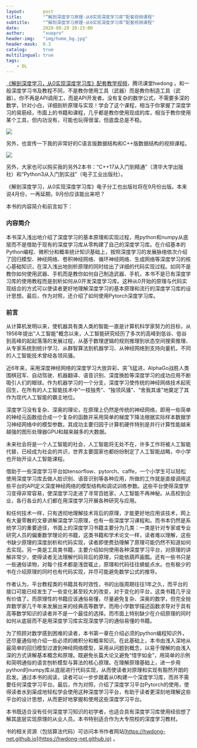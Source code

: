 ```yaml
---
layout:       post
title:        "”解剖深度学习原理-从0实现深度学习库“配套视频课程"
subtitle:     "”解剖深度学习原理-从0实现深度学习库“配套视频课程"
date:         2020-08-29 20:23:00
author:       "xuepro"
header-img:   "img/home_bg.jpg"
header-mask:  0.3
catalog:      true
multilingual: true
tags:
    - DL
---
```


[《解剖深度学习，从0实现深度学习库》配套教学视频](https://ke.qq.com/course/2900371?tuin=ac5537fd)，腾讯课堂hwdong 。和一般深度学习书及教程不同，不是教你使用工具（武器）而是教你制造工具（武器）。你不再是API调用工，而是API开发者。没有复杂的数学公式，不需要多深的数学，针对小白，详细剖析原理与实现！学会了这个课程，相当于你掌握了深度学习的易筋经，市面上的书籍和课程，几乎都是教你使用现成的库，相当于教你使用某个工具，但内功没有，可能也玩得很溜，但底盘总是不稳。
 
 ![](https://hwdong.net/imgs/ke.png)

另外，也宣传一下我的非常好的C语言版数据结构和C++版数据结构的视频课程。 

![](https://hwdong.net/imgs/DL_ke.png)

另外，大家也可以购买我的另外2本书：“C++17从入门到精通”（清华大学出版社）和“Python3从入门到实战”（电子工业出版社）。

《解剖深度学习，从0实现深度学习库》电子分工也出版社将在9月份出版。本来说4月份，一再延期，9月份应该能出来吧？

本书的内容简介和前言如下：


### 内容简介

本书深入浅出地介绍了深度学习的基本原理和实现过程，用python和numpy从底层而不是借助于现有的深度学习库从零构建了自己的深度学习库。在介绍基本的Python编程、微积分和概率统计知识基础上，按照深度学习的发展脉络依次介绍了回归模型、神经网络、卷积神经网络、循环神经网络、生成网络等深度学习的核心基础知识，在深入浅出地剖析原理的同时给出了详细的代码实现过程。如同不是教你如何使用武器、手机而是教你如何自己制造武器、手机，本书不是已有深度学习库的使用教程而是剖析如何从0开发深度学习库。这种从0开始的原理与代码实现结合的方式可以使读者更好地理解深度学习的基本原理和流行的深度学习库的设计思想。最后，作为对照，还介绍了如何使用Pytorch深度学习库。

### 前言

从计算机发明以来，使机器具有类人类的智能一直是计算机科学家努力的目标，从1956年提出"人工智能"概念以来，人工智能研究经历了多次的高峰到低谷、低谷到高峰的起起落落的发展过程，从基于数理逻辑的规则推理到状态空间搜索推理、从专家系统到统计学习、从群智算法到机器学习、从神经网络到支持向量机，不同的人工智能技术曾经各领风骚。

近6年来，采用深度神经网络的深度学习大放异彩、突飞猛进，AlphaGo战胜人类围棋冠军、自动驾驶、机器翻译、语音识别、深度换脸等深度学习的成功应用不断吸引人们的眼球。作为机器学习的一个分支，深度学习使传统的神经网络技术起死回生，在所有的人工智能技术中“一枝独秀”、“独领风骚”、“舍我其谁”地奠定了其作为现代人工智能的霸主地位。

深度学习没有复杂、深奥的理论，在原理上仍然是传统的神经网络，即用一些简单的神经元函数组合成一个复杂的函数并采用简单的梯度下降法根据实际样本数据学习神经网络中的模型参数。其成功主要归因于计算机硬件特别是并行计算性能越来越强的图形处理器GPU和越来越多的大数据。

未来社会将是一个人工智能的社会，人工智能将无处不在，许多工作将被人工智能代替，已经成为社会的共识，世界主要国家也都纷纷制定了人工智能战略，中小学也开始开设人工智能课程。

借助于一些深度学习平台如tensorflow、pytorch、caffe，一个小学生可以轻松使用深度学习库去做人脸识别、语音识别等各种应用，所做的工作就是直接调用这些平台的API定义深度神经网络的模型结构和调试训练参数。这些平台使得深度学习变得非常容易，使深度学习走进了寻常百姓家，人工智能不再神秘。从高校到企业，各行各业的人们都在用深度学习开展各种研究与应用。

和任何技术一样，只有透彻地理解技术背后的原理，才能更好地应用该技术，网上有大量零散的文章讲解深度学习原理，也有一些深度学习课程和。而书本仍然是系统学习的重要途径，书面上的深度学习书籍主要分为几类：一类是针对专家或专业研究人员的偏重数学理论的书籍，这类书籍和学术论文一样，读者难以理解，这些书缺少原理的深度剖析和代码实现，读者即使费劲理解了原理可能仍然不知道如何去实现。另一类是工具类书籍，主要介绍如何使用各种深度学习平台，对原理的讲解非常少，使得读者无法理解代码背后的原理，只能依葫芦画瓢。还有一些书只是一些通俗读物，对每个技术都是浅尝辄止，原理和代码往往蜻蜓点水。也有极少的书在介绍原理的同时也有代码实现，并尽可能避免数学公式的推导。

作者认为，平台教程类的书籍具有时效性，书的出版周期往往1年之久，而平台的接口可能已经发生了一些变化甚至较大的改变，对于变化的平台，这类书籍几乎没有价值了。而原理性的书籍应该通俗易懂，尽量避免复杂、深奥的数学，但完全抛弃数学家几千年来发展出来的经典高等数学，而用小学数学描述函数求导对于具有高等数学知识的读者并不是一个最佳的选择。而市面上特别缺少在介绍原理的同时如何从底层而不是用深度学习库实现深度学习的通俗易懂的书籍。

为了照顾对数学感到困难的读者，本书第一章在介绍必须的python编程知识外，还尽量通俗地介绍一些必须的微积分和概率知识。在此基础上，本书由浅入深地从最简单的回归模型过渡到神经网络模型，采用从问题到概念，以易于理解的由浅入深的方式讲解基本概念和原理。既避免长篇大论又避免“惜字如金”，用简单的示例和简明通俗的语言刨析模型与算法的核心原理。在理解原理基础上，进一步用python的numpy库从底层进行代码实现，从而使读者对原理和实现有豁然开朗的启发。通过本书的阅读，读者可以一步步跟着从0构建一个深度学习库，而并不需要任何深度学习平台。最后，作为对照，介绍了深度学习平台Pytorch的使用，使得读者水到渠成地轻松学会使用这种深度学习平台，有助于读者更深刻地理解这些平台的设计思想，从而更好地掌握和使用这些深度学习平台。

本书既适合没有任何深度学习知识的初学者，也适合具有深度学习库使用经验想了解其底层实现原理的从业人员。本书特别适合作为大专院校的深度学习教材。

书的相关资源（包括算法代码）可访问本书作者网站[https://hwdong-net.github.io](https://hwdong-net.github.io) 。

